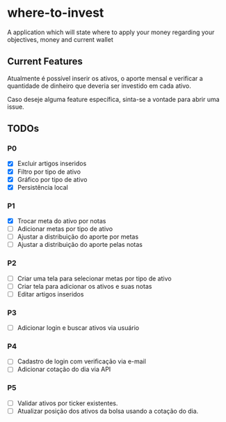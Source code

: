 # where-to-invest

A application which will state where to apply your money regarding your objectives, money and current wallet

## Current Features

Atualmente é possível inserir os ativos, o aporte mensal e verificar a quantidade de dinheiro que deveria ser investido em cada ativo.

Caso deseje alguma feature específica, sinta-se a vontade para abrir uma issue.

## TODOs

### P0

- [x] Excluir artigos inseridos
- [x] Filtro por tipo de ativo
- [x] Gráfico por tipo de ativo
- [x] Persistência local

### P1

- [x] Trocar meta do ativo por notas
- [ ] Adicionar metas por tipo de ativo
- [ ] Ajustar a distribuição do aporte por metas
- [ ] Ajustar a distribuição do aporte pelas notas

### P2

- [ ] Criar uma tela para selecionar metas por tipo de ativo
- [ ] Criar tela para adicionar os ativos e suas notas
- [ ] Editar artigos inseridos

### P3

- [ ] Adicionar login e buscar ativos via usuário

### P4

- [ ] Cadastro de login com verificação via e-mail
- [ ] Adicionar cotação do dia via API

### P5

- [ ] Validar ativos por ticker existentes.
- [ ] Atualizar posição dos ativos da bolsa usando a cotação do dia.
